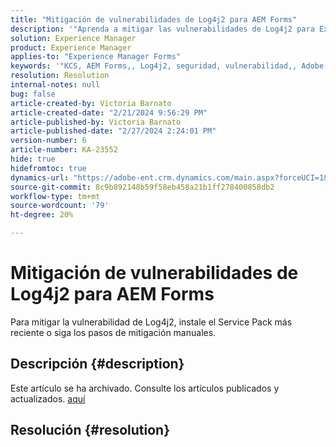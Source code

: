 ```yaml
---
title: "Mitigación de vulnerabilidades de Log4j2 para AEM Forms"
description: '"Aprenda a mitigar las vulnerabilidades de Log4j2 para Experience Manager Forms".'
solution: Experience Manager
product: Experience Manager
applies-to: "Experience Manager Forms"
keywords: '"KCS, AEM Forms,, Log4j2, seguridad, vulnerabilidad,, Adobe Experience Manager AEM, Forms AEM 6.5, AEM 6.3, Forms AEM Forms AEM Forms 6.4, AEM en JEE, solución de problemas, solución de problemas".'
resolution: Resolution
internal-notes: null
bug: false
article-created-by: Victoria Barnato
article-created-date: "2/21/2024 9:56:29 PM"
article-published-by: Victoria Barnato
article-published-date: "2/27/2024 2:24:01 PM"
version-number: 6
article-number: KA-23552
hide: true
hidefromtoc: true
dynamics-url: "https://adobe-ent.crm.dynamics.com/main.aspx?forceUCI=1&pagetype=entityrecord&etn=knowledgearticle&id=ccde0f0f-04d1-ee11-9078-000d3a34444e"
source-git-commit: 8c9b892148b59f58eb458a21b1ff278400858db2
workflow-type: tm+mt
source-wordcount: '79'
ht-degree: 20%

---
```


# Mitigación de vulnerabilidades de Log4j2 para AEM Forms


Para mitigar la vulnerabilidad de Log4j2, instale el Service Pack más reciente o siga los pasos de mitigación manuales.

## Descripción {#description}

Este artículo se ha archivado. Consulte los artículos publicados y actualizados. [aquí](https://experienceleague.adobe.com/search.html?lang=es#sort=relevancy)

## Resolución {#resolution}

